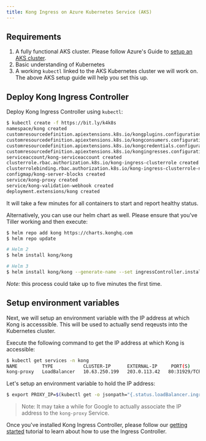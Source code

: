 ```yaml
---
title: Kong Ingress on Azure Kubernetes Service (AKS)
---
```


## Requirements

1. A fully functional AKS cluster.
   Please follow Azure's Guide to
   [setup an AKS cluster](https://docs.microsoft.com/en-us/azure/aks/kubernetes-walkthrough).
1. Basic understanding of Kubernetes
1. A working `kubectl`  linked to the AKS Kubernetes
   cluster we will work on. The above AKS setup guide will help
   you set this up.

## Deploy Kong Ingress Controller

Deploy Kong Ingress Controller using `kubectl`:

```bash
$ kubectl create -f https://bit.ly/k4k8s
namespace/kong created
customresourcedefinition.apiextensions.k8s.io/kongplugins.configuration.konghq.com created
customresourcedefinition.apiextensions.k8s.io/kongconsumers.configuration.konghq.com created
customresourcedefinition.apiextensions.k8s.io/kongcredentials.configuration.konghq.com created
customresourcedefinition.apiextensions.k8s.io/kongingresses.configuration.konghq.com created
serviceaccount/kong-serviceaccount created
clusterrole.rbac.authorization.k8s.io/kong-ingress-clusterrole created
clusterrolebinding.rbac.authorization.k8s.io/kong-ingress-clusterrole-nisa-binding created
configmap/kong-server-blocks created
service/kong-proxy created
service/kong-validation-webhook created
deployment.extensions/kong created
```

It will take a few minutes for all containers to start and report
healthy status.

Alternatively, you can use our helm chart as well.
Please ensure that you've Tiller working and then execute:

```bash
$ helm repo add kong https://charts.konghq.com
$ helm repo update

# Helm 2
$ helm install kong/kong

# Helm 3
$ helm install kong/kong --generate-name --set ingressController.installCRDs=false
```

*Note:* this process could take up to five minutes the first time.

## Setup environment variables

Next, we will setup an environment variable with the IP address at which
Kong is accesssible. This will be used to actually send reqeusts into the
Kubernetes cluster.

Execute the following command to get the IP address at which Kong is accessible:

```bash
$ kubectl get services -n kong
NAME         TYPE           CLUSTER-IP      EXTERNAL-IP     PORT(S)                      AGE
kong-proxy   LoadBalancer   10.63.250.199   203.0.113.42   80:31929/TCP,443:31408/TCP   57d
```

Let's setup an environment variable to hold the IP address:

```bash
$ export PROXY_IP=$(kubectl get -o jsonpath="{.status.loadBalancer.ingress[0].ip}" service -n kong kong-proxy)
```

> Note: It may take a while for Google to actually associate the
IP address to the `kong-proxy` Service.

Once you've installed Kong Ingress Controller, please follow our
[getting started](/kong-ingress-controller/{{page.kong_version}}/guides/getting-started) tutorial to learn
about how to use the Ingress Controller.
